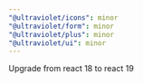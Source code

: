 ```yaml
---
"@ultraviolet/icons": minor
"@ultraviolet/form": minor
"@ultraviolet/plus": minor
"@ultraviolet/ui": minor
---
```


Upgrade from react 18 to react 19
